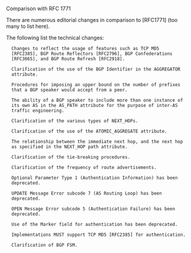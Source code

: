 Comparison with RFC 1771

   There are numerous editorial changes in comparison to [RFC1771] (too
   many to list here).

   The following list the technical changes:

      Changes to reflect the usage of features such as TCP MD5
      [RFC2385], BGP Route Reflectors [RFC2796], BGP Confederations
      [RFC3065], and BGP Route Refresh [RFC2918].

      Clarification of the use of the BGP Identifier in the AGGREGATOR
      attribute.

      Procedures for imposing an upper bound on the number of prefixes
      that a BGP speaker would accept from a peer.

      The ability of a BGP speaker to include more than one instance of
      its own AS in the AS_PATH attribute for the purpose of inter-AS
      traffic engineering.

      Clarification of the various types of NEXT_HOPs.

      Clarification of the use of the ATOMIC_AGGREGATE attribute.

      The relationship between the immediate next hop, and the next hop
      as specified in the NEXT_HOP path attribute.

      Clarification of the tie-breaking procedures.

      Clarification of the frequency of route advertisements.

      Optional Parameter Type 1 (Authentication Information) has been
      deprecated.

      UPDATE Message Error subcode 7 (AS Routing Loop) has been
      deprecated.

      OPEN Message Error subcode 5 (Authentication Failure) has been
      deprecated.

      Use of the Marker field for authentication has been deprecated.

      Implementations MUST support TCP MD5 [RFC2385] for authentication.

      Clarification of BGP FSM.